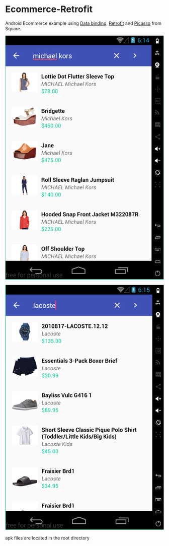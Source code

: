 # Ecommerce-Retrofit
Android Ecommerce example using [Data binding](https://developer.android.com/topic/libraries/data-binding/index.html), [Retrofit](https://square.github.io/retrofit/) and [Picasso](http://square.github.io/picasso/) from Square.

![Screenshot](/screenshot_michael_kors.PNG)

![Screenshot](screenshot_lacoste.PNG)

apk files are located in the root directory

